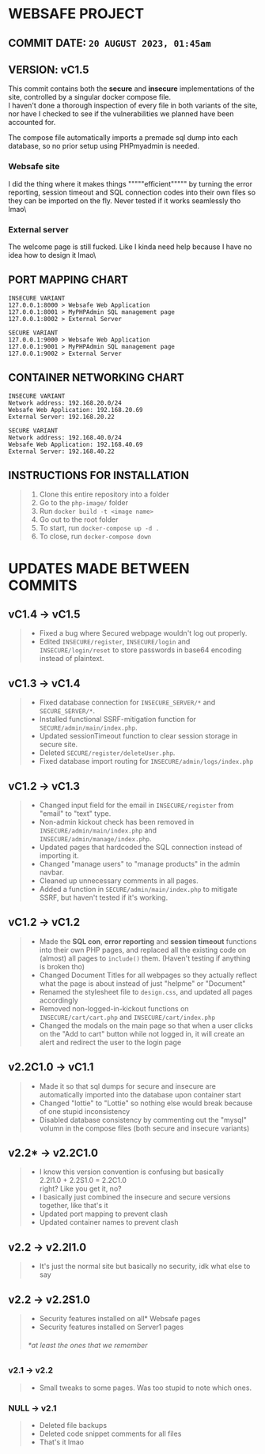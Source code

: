 # WEBSAFE PROJECT
## COMMIT DATE: `20 AUGUST 2023, 01:45am`
## VERSION: vC1.5

This commit contains both the **secure** and **insecure** implementations of the site, controlled by a singular docker compose file. \
I haven't done a thorough inspection of every file in both variants of the site, nor have I checked to see if the vulnerabilities we planned have been accounted for.

The compose file automatically imports a premade sql dump into each database, so no prior setup using PHPmyadmin is needed.

### Websafe site
I did the thing where it makes things """""efficient""""" by turning the error reporting, session timeout and SQL connection codes into their own files so they can be imported on the fly. Never tested if it works seamlessly tho lmao\

### External server
The welcome page is still fucked. Like I kinda need help because I have no idea how to design it lmao\

## PORT MAPPING CHART
```
INSECURE VARIANT
127.0.0.1:8000 > Websafe Web Application
127.0.0.1:8001 > MyPHPAdmin SQL management page
127.0.0.1:8002 > External Server

SECURE VARIANT
127.0.0.1:9000 > Websafe Web Application
127.0.0.1:9001 > MyPHPAdmin SQL management page
127.0.0.1:9002 > External Server
```

## CONTAINER NETWORKING CHART 
```
INSECURE VARIANT
Network address: 192.168.20.0/24
Websafe Web Application: 192.168.20.69
External Server: 192.168.20.22

SECURE VARIANT
Network address: 192.168.40.0/24
Websafe Web Application: 192.168.40.69
External Server: 192.168.40.22
```


## INSTRUCTIONS FOR INSTALLATION
> 1) Clone this entire repository into a folder
> 2) Go to the `php-image/` folder
> 3) Run `docker build -t <image name>`
> 4) Go out to the root folder
> 5) To start, run `docker-compose up -d .`
> 6) To close, run `docker-compose down`

# UPDATES MADE BETWEEN COMMITS
## vC1.4 -> vC1.5
> - Fixed a bug where Secured webpage wouldn't log out properly.
> - Edited `INSECURE/register`, `INSECURE/login` and `INSECURE/login/reset` to store passwords in base64 encoding instead of plaintext.

## vC1.3 -> vC1.4
> - Fixed database connection for `INSECURE_SERVER/*` and `SECURE_SERVER/*`.
> - Installed functional SSRF-mitigation function for `SECURE/admin/main/index.php`.
> - Updated sessionTimeout function to clear session storage in secure site.
> - Deleted `SECURE/register/deleteUser.php`.
> - Fixed database import routing for `INSECURE/admin/logs/index.php`

## vC1.2 -> vC1.3
> - Changed input field for the email in `INSECURE/register` from "email" to "text" type.
> - Non-admin kickout check has been removed in `INSECURE/admin/main/index.php` and `INSECURE/admin/manage/index.php`.
> - Updated pages that hardcoded the SQL connection instead of importing it.
> - Changed "manage users" to "manage products" in the admin navbar.
> - Cleaned up unnecessary comments in all pages.
> - Added a function in `SECURE/admin/main/index.php` to mitigate SSRF, but haven't tested if it's working.

## vC1.2 -> vC1.2
> - Made the **SQL con**, **error reporting** and **session timeout** functions into their own PHP pages, and replaced all the existing code on (almost) all pages to `include()` them. (Haven't testing if anything is broken tho)
> - Changed Document Titles for all webpages so they actually reflect what the page is about instead of just "helpme" or "Document"
> - Renamed the stylesheet file to `design.css`, and updated all pages accordingly  
> - Removed non-logged-in-kickout functions on `INSECURE/cart/cart.php` and `INSECURE/cart/index.php`
> - Changed the modals on the main page so that when a user clicks on the "Add to cart" button while not logged in, it will create an alert and redirect the user to the login page

## v2.2C1.0 -> vC1.1
> - Made it so that sql dumps for secure and insecure are automatically imported into the database upon container start
> - Changed "lottie" to "Lottie" so nothing else would break because of one stupid inconsistency
> - Disabled database consistency by commenting out the "mysql" volumn in the compose files (both secure and insecure variants)

## v2.2* -> v2.2C1.0
> - I know this version convention is confusing but basically \
> 2.2I1.0 + 2.2S1.0 = 2.2C1.0 \
> right? Like you get it, no?
> - I basically just combined the insecure and secure versions together, like that's it
> - Updated port mapping to prevent clash
> - Updated container names to prevent clash


## v2.2 -> v2.2I1.0
> - It's just the normal site but basically no security, idk what else to say

## v2.2 -> v2.2S1.0
> - Security features installed on all* Websafe pages
> - Security features installed on Server1 pages
> ###### *at least the ones that we remember 

### v2.1 -> v2.2
> - Small tweaks to some pages. Was too stupid to note which ones.

### NULL -> v2.1
> - Deleted file backups
> - Deleted code snippet comments for all files
> - That's it lmao
